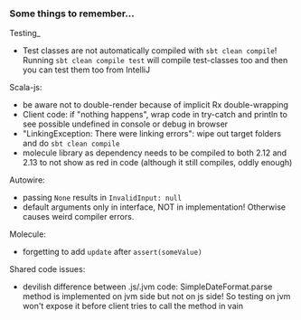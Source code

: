 ### Some things to remember...

Testing_
- Test classes are not automatically compiled with `sbt clean compile`!
  Running `sbt clean compile test` will compile test-classes too and then you can
  test them too from IntelliJ

Scala-js:
- be aware not to double-render because of implicit Rx double-wrapping
- Client code: if "nothing happens", wrap code in try-catch and println to see possible undefined in console or debug in browser
- "LinkingException: There were linking errors": wipe out target folders and do `sbt clean compile`
- molecule library as dependency needs to be compiled to both 2.12 and 2.13 to not 
    show as red in code (although it still compiles, oddly enough) 

Autowire:
- passing `None` results in `InvalidInput: null`
- default arguments only in interface, NOT in implementation! Otherwise causes weird compiler errors. 

Molecule:
- forgetting to add `update` after `assert(someValue)`

Shared code issues:
- devilish difference between .js/.jvm code: 
SimpleDateFormat.parse method is implemented on jvm side but not on js side! 
So testing on jvm won't expose it before client tries to call the method in vain  

           